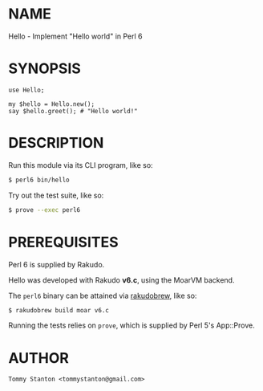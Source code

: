 # NAME

Hello - Implement "Hello world" in Perl 6

# SYNOPSIS

```
use Hello;

my $hello = Hello.new();
say $hello.greet(); # "Hello world!"
```

# DESCRIPTION

Run this module via its CLI program, like so:

```bash
$ perl6 bin/hello
```

Try out the test suite, like so:

```bash
$ prove --exec perl6
```

# PREREQUISITES

Perl 6 is supplied by Rakudo.

Hello was developed with Rakudo __v6.c__, using the MoarVM backend.

The `perl6` binary can be attained via
[rakudobrew](https://github.com/tadzik/rakudobrew), like so:

```bash
$ rakudobrew build moar v6.c
```

Running the tests relies on `prove`, which is supplied by Perl 5's
App::Prove.

# AUTHOR

`Tommy Stanton <tommystanton@gmail.com>`
